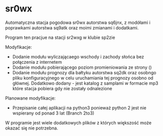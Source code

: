 # sr0wx
Automatyczna stacja pogodowa sr0wx autorstwa sq6jnx, z modółami i poprawkami autorstwa sq9atk oraz moimi zmianami i dodatkami.

Program ten pracjue na stacji sr2wxg w klubie sp2zie

Modyfikacje:
- Dodanie modułu wyliczającaego wschody i zachody słońca bez połączenia z internetem
- Dodanie modułu pobierającego poziom promieniowania ze strony ()
- Dodanie modułu prognozy dla bałtyku autorstwa sq2dk oraz osobngo pliku konfiguracyjnego w celu uruchamiania tej prognozy osobno od głównej. Dodatkowo dodany - jest katalog z samplami w formacie mp3 które stacja pobiera gdy nie zostały odnalezione

Planowane modyfikacje:
- Przepisanie całej aplikacji na python3 ponieważ python 2 jest nie wspierany od ponad 3 lat (Branch 2to3)

W programie jest wiele dodatkowych plików z których większość może okazać się nie potrzebna.